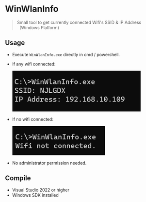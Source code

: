 # WinWlanInfo

> Small tool to get currently connected Wifi's SSID & IP Address &nbsp;&nbsp;(Windows Platform)

## Usage

- Execute `WinWlanInfo.exe` directly in cmd / powershell.

- If any wifi connected:

  ![image-20230914215203318](assets/image-20230914215203318.png)

- If no wifi connected:

  ![image-20230914215456702](assets/image-20230914215456702.png)

- No administrator permission needed.

## Compile

- Visual Studio 2022 or higher
- Windows SDK installed
